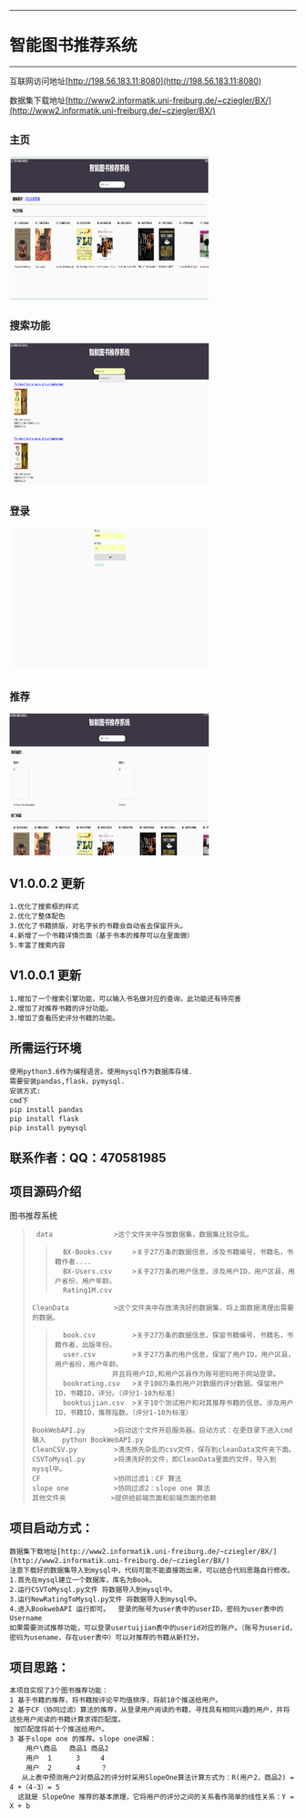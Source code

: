 
------------------------------------------------------------------------------------------------
# 智能图书推荐系统                          
------------------------------------------------------------------------------------------------

互联网访问地址[http://198.56.183.11:8080](http://198.56.183.11:8080) 

数据集下载地址[http://www2.informatik.uni-freiburg.de/~cziegler/BX/](http://www2.informatik.uni-freiburg.de/~cziegler/BX/) 

## `主页`
<img src="./image/img1.png" width="350" height="250"><br>
## `搜索功能`
<img src="./image/img2.png" width="350" height="250"><br>
## `登录`
<img src="./image/img3.png" width="350" height="250"><br>
## `推荐`
<img src="./image/img4.png" width="350" height="250"><br>

## V1.0.0.2 更新

    1.优化了搜索框的样式
    2.优化了整体配色
    3.优化了书籍排版，对名字长的书籍会自动省去保留开头。
    4.新增了一个书籍详情页面（基于书本的推荐可以在里面做）
    5.丰富了搜索内容 

## V1.0.0.1 更新

    1.增加了一个搜索引擎功能，可以输入书名做对应的查询，此功能还有待完善
    2.增加了对推荐书籍的评分功能。
    3.增加了查看历史评分书籍的功能。


## 所需运行环境

    使用python3.6作为编程语言。使用mysql作为数据库存储.
    需要安装pandas,flask，pymysql.
    安装方式:
    cmd下
    pip install pandas
    pip install flask
    pip install pymysql

 
## 联系作者：QQ：470581985

## 项目源码介绍

图书推荐系统

>      data               >这个文件夹中存放数据集，数据集比较杂乱。   
>>       BX-Books.csv     >关于27万条的数据信息，涉及书籍编号，书籍名，书籍作者....
>>       BX-Users.csv     >关于27万条的用户信息，涉及用户ID，用户区县，用户省份，用户年龄。
>>       Rating1M.csv
>     CleanData           >这个文件夹中存放清洗好的数据集，将上面数据清理出需要的数据。
>>       book.csv         >关于27万条的数据信息，保留书籍编号，书籍名，书籍作者，出版年份。
>>       user.csv         >关于27万条的用户信息，保留了用户ID，用户区县，用户省份，用户年龄。
>>                   并且将用户ID,和用户区县作为账号密码用于网站登录。
>>       bookrating.csv   >关于100万条的用户对数据的评分数据。保留用户ID，书籍ID，评分。（评分1-10为标准）
>>       booktuijian.csv  >关于10个测试用户和对其推荐书籍的信息。涉及用户ID，书籍ID，推荐指数。（评分1-10为标准）
>     BookWebAPI.py       >启动这个文件开启服务器。启动方式：在更目录下进入cmd输入    python BookWebAPI.py  
>     CleanCSV.py         >清洗原先杂乱的csv文件，保存到cleanData文件夹下面。
>     CSVToMysql.py       >将清洗好的文件，即CleanData里面的文件，导入到mysql中。
>     CF                  >协同过滤1：CF 算法
>     slope one           >协同过滤2：slope one 算法
>     其他文件夹           >提供给前端页面和前端页面的依赖


## 项目启动方式：

    数据集下载地址[http://www2.informatik.uni-freiburg.de/~cziegler/BX/](http://www2.informatik.uni-freiburg.de/~cziegler/BX/) 
    注意下载好的数据集导入到mysql中，代码可能不能直接跑出来，可以结合代码思路自行修改。
    1.首先在mysql建立一个数据库，库名为Book。
    2.运行CSVToMysql.py文件 将数据导入到mysql中。
    3.运行NewRatingToMysql.py文件 将数据导入到mysql中。
    4.进入BookwebAPI 运行即可。  登录的账号为user表中的userID，密码为user表中的Username
    如果需要测试推荐功能，可以登录usertuijian表中的userid对应的账户。（账号为userid，密码为usename，存在user表中）可以对推荐的书籍从新打分。    


## 项目思路：

    本项目实现了3个图书推荐功能：
    1 基于书籍的推荐，将书籍按评论平均值排序，将前10个推送给用户。
    2 基于CF（协同过滤）算法的推荐，从登录用户阅读的书籍，寻找具有相同兴趣的用户，并将这些用户阅读的书籍计算求得匹配度。
     按匹配度将前十个推送给用户。
    3 基于slope one 的推荐。slope one讲解：
        用户\商品   商品1 商品2
        用户  1      3     4
        用户  2      4     ？
       从上表中预测用户2对商品2的评分时采用SlopeOne算法计算方式为：R(用户2，商品2) = 4 +（4-3）= 5
      这就是 SlopeOne 推荐的基本原理，它将用户的评分之间的关系看作简单的线性关系：Y = X + b

